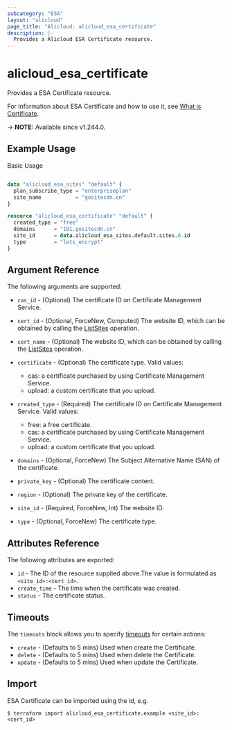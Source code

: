 ```yaml
---
subcategory: "ESA"
layout: "alicloud"
page_title: "Alicloud: alicloud_esa_certificate"
description: |-
  Provides a Alicloud ESA Certificate resource.
---
```


# alicloud_esa_certificate

Provides a ESA Certificate resource.



For information about ESA Certificate and how to use it, see [What is Certificate](https://next.api.alibabacloud.com/document/ESA/2024-09-10/SetCertificate).

-> **NOTE:** Available since v1.244.0.

## Example Usage

Basic Usage

```terraform

data "alicloud_esa_sites" "default" {
  plan_subscribe_type = "enterpriseplan"
  site_name           = "gositecdn.cn"
}

resource "alicloud_esa_certificate" "default" {
  created_type = "free"
  domains      = "101.gositecdn.cn"
  site_id      = data.alicloud_esa_sites.default.sites.0.id
  type         = "lets_encrypt"
}
```

## Argument Reference

The following arguments are supported:
* `cas_id` - (Optional) The certificate ID on Certificate Management Service.
* `cert_id` - (Optional, ForceNew, Computed) The website ID, which can be obtained by calling the [ListSites](~~ListSites~~) operation.
* `cert_name` - (Optional) The website ID, which can be obtained by calling the [ListSites](https://www.alibabacloud.com/help/en/doc-detail/2850189.html) operation.
* `certificate` - (Optional) The certificate type. Valid values:

  - cas: a certificate purchased by using Certificate Management Service.
  - upload: a custom certificate that you upload.
* `created_type` - (Required) The certificate ID on Certificate Management Service. Valid values:
  - free: a free certificate.
  - cas: a certificate purchased by using Certificate Management Service.
  - upload: a custom certificate that you upload.
* `domains` - (Optional, ForceNew) The Subject Alternative Name (SAN) of the certificate.
* `private_key` - (Optional) The certificate content.
* `region` - (Optional) The private key of the certificate.
* `site_id` - (Required, ForceNew, Int) The website ID.
* `type` - (Optional, ForceNew) The certificate type.

## Attributes Reference

The following attributes are exported:
* `id` - The ID of the resource supplied above.The value is formulated as `<site_id>:<cert_id>`.
* `create_time` - The time when the certificate was created.
* `status` - The certificate status.

## Timeouts

The `timeouts` block allows you to specify [timeouts](https://www.terraform.io/docs/configuration-0-11/resources.html#timeouts) for certain actions:
* `create` - (Defaults to 5 mins) Used when create the Certificate.
* `delete` - (Defaults to 5 mins) Used when delete the Certificate.
* `update` - (Defaults to 5 mins) Used when update the Certificate.

## Import

ESA Certificate can be imported using the id, e.g.

```shell
$ terraform import alicloud_esa_certificate.example <site_id>:<cert_id>
```